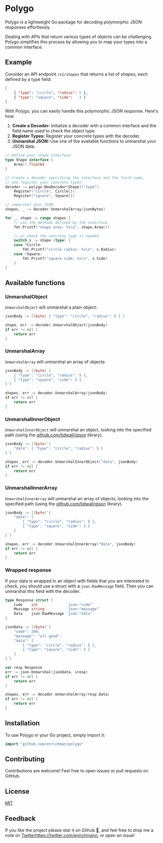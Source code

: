 # Polygo

Polygo is a lightweight Go package for decoding polymorphic JSON responses effortlessly.

Dealing with APIs that return various types of objects can be challenging. Polygo simplifies this process by allowing you to map your types into a common interface.

## Example

Consider an API endpoint `/v1/shapes` that returns a list of _shapes_, each defined by a type field:

```json
[
    { "type": "circle", "radius": 5 },
    { "type": "square", "side":   3 }
]
```

With Polygo, you can easily handle this polymorphic JSON response. Here's how.

1. **Create a Decoder:** Initialize a decoder with a common interface and the field name used to check the object type.
2. **Register Types:** Register your concrete types with the decoder.
3. **Unmarshal JSON:** Use one of the available functions to unmarshal your JSON data.


```go
// Define your shape interface
type Shape interface {
    Area() float64
}

// Create a decoder specifying the interface and the field name,
// and register your concrete types
decoder := polygo.NewDecoder[Shape]("type").
    Register("circle", Circle{}).
    Register("square", Square{})

// unmarshal your JSON
shapes, _ := decoder.UnmarshalArray(jsonBytes)

for _, shape := range shapes {
    // use the methods defined by the interface
    fmt.Printf("shape area: %v\n", shape.Area())

    // or check the concrete type if needed
    switch s := shape.(type) {
    case *Circle:
        fmt.Printf("circle radius: %v\n", s.Radius)
    case *Square:
        fmt.Printf("square side: %v\n", s.Side)
    }
}
```

## Available functions

### UnmarshalObject

`UnmarshalObject` will unmarshal a plain object:

```go
jsonBody := []byte(`{ "type": "circle", "radius": 5 }`)

shape, err := decoder.UnmarshalObject(jsonBody)
if err != nil {
    return err
}
```

### UnmarshalArray

`UnmarshalArray` will unmarshal an array of objects:

```go
jsonBody := []byte(`[
    { "type": "circle", "radius": 5 },
    { "type": "square", "side": 3 }
]`)

shapes, err := decoder.UnmarshalArray(jsonBody)
if err != nil {
    return err
}
```

### UnmarshalInnerObject

`UnmarshalInnerObject` will unmarshal an object, looking into the specified path (using the [github.com/tidwall/gjson](github.com/tidwall/gjson) library).

```go
jsonBody := []byte(`{
    "data": { "type": "circle", "radius": 5 }
}`)

shapes, err := decoder.UnmarshalInnerObject("data", jsonBody)
if err != nil {
    return err
}
```

### UnmarshalInnerArray

`UnmarshalInnerArray` will unmarshal an array of objects, looking into the specified path (using the [github.com/tidwall/gjson](github.com/tidwall/gjson) library).

```go
jsonBody := []byte(`{
    "data": [
        { "type": "circle", "radius": 5 },
        { "type": "square", "side": 3 }
    ]
}`)

shapes, err := decoder.UnmarshalInnerArray("data", jsonBody)
if err != nil {
    return err
}
```

### Wrapped response

If your data is wrapped in an object with fields that you are interested to check, you should use a struct with a `json.RawMessage` field. Then you can unmarshal this field with the decoder.



```go
type Response struct {
    Code    int             `json:"code"`
    Message string          `json:"message"`
    Data    json.RawMessage `json:"data"`
}

jsonData := []byte(`{
    "code": 200,
    "message": "all good",
    "data": [
        { "type": "circle", "radius": 5 },
        { "type": "square", "side": 3 }
    ]
}`)

var resp Response
err := json.Unmarshal(jsonData, &resp)
if err != nil {
    return err
}

shapes, err := decoder.UnmarshalArray(resp.Data)
if err != nil {
    return err
}
```

## Installation
To use Polygo in your Go project, simply import it:

```go
import "github.com/enrichman/polygo"
```

## Contributing

Contributions are welcome! Feel free to open issues or pull requests on GitHub.

## License

[MIT](https://github.com/enrichman/polygo/blob/main/LICENSE)

## Feedback

If you like the project please star it on Github 🌟, and feel free to drop me a note on [Twitter](https://twitter.com/enrichmann)https://twitter.com/enrichmann, or open an issue!
